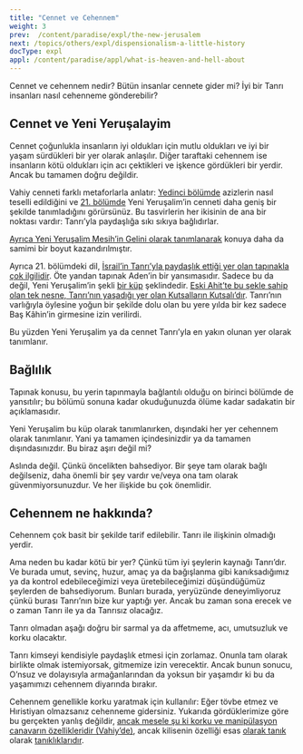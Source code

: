 ```yaml
---
title: "Cennet ve Cehennem"
weight: 3
prev:  /content/paradise/expl/the-new-jerusalem
next: /topics/others/expl/dispensionalism-a-little-history
docType: expl
appl: /content/paradise/appl/what-is-heaven-and-hell-about
---
```


Cennet ve cehennem nedir? Bütün insanlar cennete gider mi? İyi bir Tanrı insanları nasıl cehenneme gönderebilir?

## Cennet ve Yeni Yeruşalayim

<a name="1d44"></a>
Cennet çoğunlukla insanların iyi oldukları için mutlu oldukları ve iyi bir yaşam sürdükleri bir yer olarak anlaşılır. Diğer taraftaki cehennem ise insanların kötü oldukları için acı çektikleri ve işkence gördükleri bir yerdir. Ancak bu tamamen doğru değildir.

Vahiy cenneti farklı metaforlarla anlatır: [Yedinci bölümde](https://www.bibleserver.com/TR/Vahiy7%3A9-17) azizlerin nasıl teselli edildiğini ve [21. bölümde](https://www.bibleserver.com/TR/Vahiy21) Yeni Yeruşalim’in cenneti daha geniş bir şekilde tanımladığını görürsünüz. Bu tasvirlerin her ikisinin de ana bir noktası vardır: Tanrı’yla paydaşlığa sıkı sıkıya bağlıdırlar.

[Ayrıca Yeni Yeruşalim Mesih’in Gelini olarak tanımlanarak](https://www.bibleserver.com/TR/Vahiy21%3A2) konuya daha da samimi bir boyut kazandırılmıştır.

Ayrıca 21. bölümdeki dil, [İsrail’in Tanrı’yla paydaşlık ettiği yer olan tapınakla çok ilgilidir](../../../../bible/keyword/expl/the-temple-and-the-presence-of-god). Öte yandan tapınak Aden’in bir yansımasıdır. Sadece bu da değil, Yeni Yeruşalim’in şekli [bir küp](https://www.bibleserver.com/TR/Vahiy21%3A16) şeklindedir. [Eski Ahit’te bu şekle sahip olan tek nesne, Tanrı’nın yaşadığı yer olan Kutsalların Kutsalı’dır](https://www.bibleserver.com/TR/2.Tarihler3%3A8). Tanrı’nın varlığıyla öylesine yoğun bir şekilde dolu olan bu yere yılda bir kez sadece Baş Kâhin’in girmesine izin verilirdi.

Bu yüzden Yeni Yeruşalim ya da cennet Tanrı’yla en yakın olunan yer olarak tanımlanır.

## Bağlılık

<a name="a2fa"></a>
Tapınak konusu, bu yerin tapınmayla bağlantılı olduğu on birinci bölümde de yansıtılır; bu bölümü sonuna kadar okuduğunuzda ölüme kadar sadakatin bir açıklamasıdır.

Yeni Yeruşalim bu küp olarak tanımlanırken, dışındaki her yer cehennem olarak tanımlanır. Yani ya tamamen içindesinizdir ya da tamamen dışındasınızdır. Bu biraz aşırı değil mi?

Aslında değil. Çünkü öncelikten bahsediyor. Bir şeye tam olarak bağlı değilseniz, daha önemli bir şey vardır ve/veya ona tam olarak güvenmiyorsunuzdur. Ve her ilişkide bu çok önemlidir.

## Cehennem ne hakkında?

<a name="5170"></a>
Cehennem çok basit bir şekilde tarif edilebilir. Tanrı ile ilişkinin olmadığı yerdir.

Ama neden bu kadar kötü bir yer? Çünkü tüm iyi şeylerin kaynağı Tanrı’dır. Ve burada umut, sevinç, huzur, amaç ya da bağışlanma gibi kanıksadığımız ya da kontrol edebileceğimizi veya üretebileceğimizi düşündüğümüz şeylerden de bahsediyorum. Bunları burada, yeryüzünde deneyimliyoruz çünkü burası Tanrı’nın bize kur yaptığı yer. Ancak bu zaman sona erecek ve o zaman Tanrı ile ya da Tanrısız olacağız.

Tanrı olmadan aşağı doğru bir sarmal ya da affetmeme, acı, umutsuzluk ve korku olacaktır.

Tanrı kimseyi kendisiyle paydaşlık etmesi için zorlamaz. Onunla tam olarak birlikte olmak istemiyorsak, gitmemize izin verecektir. Ancak bunun sonucu, O’nsuz ve dolayısıyla armağanlarından da yoksun bir yaşamdır ki bu da yaşamımızı cehennem diyarında bırakır.

Cehennem genellikle korku yaratmak için kullanılır: Eğer tövbe etmez ve Hıristiyan olmazsanız cehenneme gidersiniz. Yukarıda gördüklerimize göre bu gerçekten yanlış değildir, [ancak mesele şu ki korku ve manipülasyon canavarın özellikleridir (Vahiy’de)](../../../../content/beasts/expl/the-nature-of-the-beast-in-the-book-of-revelation), ancak kilisenin özelliği esas [olarak tanık](../../../../content/witnesses/expl/the-two-witnesses) olarak [tanıklıklarıdır](../../../../topics/power/short/the-power-of-testimony).


